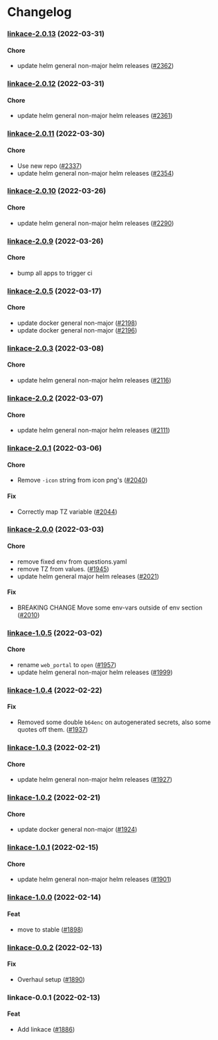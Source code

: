 # Changelog<br>


<a name="linkace-2.0.13"></a>
### [linkace-2.0.13](https://github.com/truecharts/apps/compare/linkace-2.0.12...linkace-2.0.13) (2022-03-31)

#### Chore

* update helm general non-major helm releases ([#2362](https://github.com/truecharts/apps/issues/2362))



<a name="linkace-2.0.12"></a>
### [linkace-2.0.12](https://github.com/truecharts/apps/compare/linkace-2.0.11...linkace-2.0.12) (2022-03-31)

#### Chore

* update helm general non-major helm releases ([#2361](https://github.com/truecharts/apps/issues/2361))



<a name="linkace-2.0.11"></a>
### [linkace-2.0.11](https://github.com/truecharts/apps/compare/linkace-2.0.10...linkace-2.0.11) (2022-03-30)

#### Chore

* Use new repo ([#2337](https://github.com/truecharts/apps/issues/2337))
* update helm general non-major helm releases ([#2354](https://github.com/truecharts/apps/issues/2354))



<a name="linkace-2.0.10"></a>
### [linkace-2.0.10](https://github.com/truecharts/apps/compare/linkace-2.0.9...linkace-2.0.10) (2022-03-26)

#### Chore

* update helm general non-major helm releases ([#2290](https://github.com/truecharts/apps/issues/2290))



<a name="linkace-2.0.9"></a>
### [linkace-2.0.9](https://github.com/truecharts/apps/compare/linkace-2.0.8...linkace-2.0.9) (2022-03-26)

#### Chore

* bump all apps to trigger ci



<a name="linkace-2.0.5"></a>
### [linkace-2.0.5](https://github.com/truecharts/apps/compare/linkace-2.0.4...linkace-2.0.5) (2022-03-17)

#### Chore

* update docker general non-major ([#2198](https://github.com/truecharts/apps/issues/2198))
* update docker general non-major ([#2196](https://github.com/truecharts/apps/issues/2196))



<a name="linkace-2.0.3"></a>
### [linkace-2.0.3](https://github.com/truecharts/apps/compare/linkace-2.0.2...linkace-2.0.3) (2022-03-08)

#### Chore

* update helm general non-major helm releases ([#2116](https://github.com/truecharts/apps/issues/2116))



<a name="linkace-2.0.2"></a>
### [linkace-2.0.2](https://github.com/truecharts/apps/compare/linkace-2.0.1...linkace-2.0.2) (2022-03-07)

#### Chore

* update helm general non-major helm releases ([#2111](https://github.com/truecharts/apps/issues/2111))



<a name="linkace-2.0.1"></a>
### [linkace-2.0.1](https://github.com/truecharts/apps/compare/linkace-2.0.0...linkace-2.0.1) (2022-03-06)

#### Chore

* Remove `-icon` string from icon png's ([#2040](https://github.com/truecharts/apps/issues/2040))

#### Fix

* Correctly map TZ variable ([#2044](https://github.com/truecharts/apps/issues/2044))



<a name="linkace-2.0.0"></a>
### [linkace-2.0.0](https://github.com/truecharts/apps/compare/linkace-1.0.5...linkace-2.0.0) (2022-03-03)

#### Chore

* remove fixed env from questions.yaml
* remove TZ from values. ([#1945](https://github.com/truecharts/apps/issues/1945))
* update helm general major helm releases ([#2021](https://github.com/truecharts/apps/issues/2021))

#### Fix

* BREAKING CHANGE Move some env-vars outside of env section ([#2010](https://github.com/truecharts/apps/issues/2010))



<a name="linkace-1.0.5"></a>
### [linkace-1.0.5](https://github.com/truecharts/apps/compare/linkace-1.0.4...linkace-1.0.5) (2022-03-02)

#### Chore

* rename `web_portal` to `open` ([#1957](https://github.com/truecharts/apps/issues/1957))
* update helm general non-major helm releases ([#1999](https://github.com/truecharts/apps/issues/1999))



<a name="linkace-1.0.4"></a>
### [linkace-1.0.4](https://github.com/truecharts/apps/compare/linkace-1.0.3...linkace-1.0.4) (2022-02-22)

#### Fix

* Removed some double `b64enc` on autogenerated secrets, also some quotes off them. ([#1937](https://github.com/truecharts/apps/issues/1937))



<a name="linkace-1.0.3"></a>
### [linkace-1.0.3](https://github.com/truecharts/apps/compare/linkace-1.0.2...linkace-1.0.3) (2022-02-21)

#### Chore

* update helm general non-major helm releases ([#1927](https://github.com/truecharts/apps/issues/1927))



<a name="linkace-1.0.2"></a>
### [linkace-1.0.2](https://github.com/truecharts/apps/compare/linkace-1.0.1...linkace-1.0.2) (2022-02-21)

#### Chore

* update docker general non-major ([#1924](https://github.com/truecharts/apps/issues/1924))



<a name="linkace-1.0.1"></a>
### [linkace-1.0.1](https://github.com/truecharts/apps/compare/linkace-1.0.0...linkace-1.0.1) (2022-02-15)

#### Chore

* update helm general non-major helm releases ([#1901](https://github.com/truecharts/apps/issues/1901))



<a name="linkace-1.0.0"></a>
### [linkace-1.0.0](https://github.com/truecharts/apps/compare/linkace-0.0.2...linkace-1.0.0) (2022-02-14)

#### Feat

* move to stable ([#1898](https://github.com/truecharts/apps/issues/1898))



<a name="linkace-0.0.2"></a>
### [linkace-0.0.2](https://github.com/truecharts/apps/compare/linkace-0.0.1...linkace-0.0.2) (2022-02-13)

#### Fix

* Overhaul setup ([#1890](https://github.com/truecharts/apps/issues/1890))



<a name="linkace-0.0.1"></a>
### linkace-0.0.1 (2022-02-13)

#### Feat

* Add linkace ([#1886](https://github.com/truecharts/apps/issues/1886))
